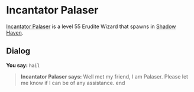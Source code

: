 # Incantator Palaser



[Incantator Palaser](/npc/150220) is a level 55 Erudite Wizard that spawns in [Shadow Haven](/zone/150).



## Dialog

**You say:** `hail`



>**Incantator Palaser says:** Well met my friend, I am Palaser. Please let me know if I can be of any assistance.
end
